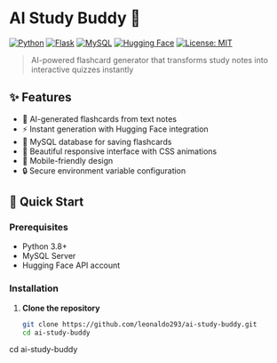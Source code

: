 # AI Study Buddy 🚀

[![Python](https://img.shields.io/badge/Python-3.8%2B-blue)](https://www.python.org/)
[![Flask](https://img.shields.io/badge/Flask-2.3.3-green)](https://flask.palletsprojects.com/)
[![MySQL](https://img.shields.io/badge/MySQL-8.0-orange)](https://www.mysql.com/)
[![Hugging Face](https://img.shields.io/badge/Hugging%20Face-API-yellow)](https://huggingface.co/)
[![License: MIT](https://img.shields.io/badge/License-MIT-purple)](LICENSE)

> AI-powered flashcard generator that transforms study notes into interactive quizzes instantly

## ✨ Features

- 🤖 AI-generated flashcards from text notes
- ⚡ Instant generation with Hugging Face integration
- 💾 MySQL database for saving flashcards
- 🎨 Beautiful responsive interface with CSS animations
- 📱 Mobile-friendly design
- 🔒 Secure environment variable configuration

## 🚀 Quick Start

### Prerequisites
- Python 3.8+
- MySQL Server
- Hugging Face API account

### Installation

1. **Clone the repository**
   ```bash
   git clone https://github.com/leonaldo293/ai-study-buddy.git
   cd ai-study-buddy
cd ai-study-buddy

